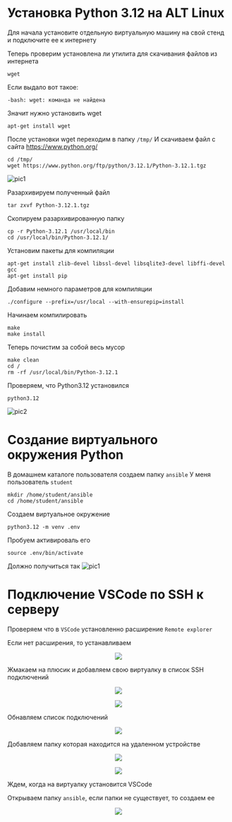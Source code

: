 # Установка Python 3.12 на ALT Linux

Для начала установите отдельную виртуальную машину на свой стенд и подключите ее к интернету

Теперь проверим установлена ли утилита для скачивания файлов из интернета

```
wget
```

Если выдало вот такое:

```
-bash: wget: команда не найдена
```

Значит нужно установить wget

```
apt-get install wget
```

После установки wget переходим в папку `/tmp/`
И скачиваем файл с сайта https://www.python.org/

```
cd /tmp/
wget https://www.python.org/ftp/python/3.12.1/Python-3.12.1.tgz
```
![pic1](https://github.com/Danul1545/demo2024/assets/148867600/f576f598-ba1b-44a6-9cac-4bd94c2e01db)

Разархивируем полученный файл

```
tar zxvf Python-3.12.1.tgz
```

Скопируем разархивированную папку

```
cp -r Python-3.12.1 /usr/local/bin
cd /usr/local/bin/Python-3.12.1/
```

Установим пакеты для компиляции

```
apt-get install zlib-devel libssl-devel libsqlite3-devel libffi-devel gcc
apt-get install pip
```

Добавим немного параметров для компиляции

```
./configure --prefix=/usr/local --with-ensurepip=install
```

Начинаем компилировать

```
make
make install
```

Теперь почистим за собой весь мусор

```
make clean
cd /
rm -rf /usr/local/bin/Python-3.12.1
```

Проверяем, что Python3.12 установился

```
python3.12
```
![pic2](https://github.com/Danul1545/demo2024/assets/148867600/27d38833-f148-4435-ba4b-7e71f08d72b8)

# Создание виртуального окружения Python

В домашнем каталоге пользователя создаем папку `ansible`
У меня пользователь `student`

```
mkdir /home/student/ansible
cd /home/student/ansible
```

Создаем виртуальное окружение

```
python3.12 -m venv .env
```

Пробуем активироваль его

```
source .env/bin/activate
```

Должно получиться так
![pic1](https://github.com/Danul1545/demo2024/assets/148867600/7f7019d5-23a8-4129-a1d7-b0a128777937)

# Подключение VSCode по SSH к серверу

Проверяем что в `VSCode` установленно расширение `Remote explorer` 

Если нет расширения, то устанавливаем

<p align="center">
  <img src="./pic1.png">
</p>

Жмакаем на плюсик и добавляем свою виртуалку в список SSH подключений

<p align="center">
  <img src="./pic2.png">
</p>

<p align="center">
  <img src="./pic3.png">
</p>

Обнавляем список подключений

<p align="center">
  <img src="./pic4.png">
</p>

Добавляем папку которая находится на удаленном устройстве

<p align="center">
  <img src="./pic5.png">
</p>

<p align="center">
  <img src="./pic6.png">
</p>

Ждем, когда на виртуалку установится VSCode

Открываем папку `ansible`, если папки не существует, то создаем ее

<p align="center">
  <img src="./pic7.png">
</p>
